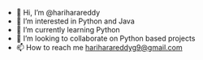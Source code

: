 - 👋 Hi, I’m @hariharareddy
- 👀 I’m interested in Python and Java
- 🌱 I’m currently learning Python
- 💞️ I’m looking to collaborate on Python based projects
- 📫 How to reach me hariharareddyg9@gmail.com 

<!---
hariharareddy/hariharareddy is a ✨ special ✨ repository because its `README.md` (this file) appears on your GitHub profile.
You can click the Preview link to take a look at your changes.
--->

